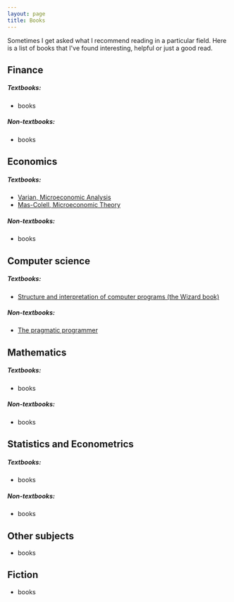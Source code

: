 ```yaml
---
layout: page
title: Books
---
```

Sometimes I get asked what I recommend reading in a particular field. Here is a list of books that I've found interesting, helpful or just a good read.

## Finance
##### Textbooks:
* books

##### Non-textbooks:
* books

## Economics
##### Textbooks:
* [Varian, Microeconomic Analysis](https://www.goodreads.com/book/show/323071.Micro_Analysis?ac=1&from_search=true)
* [Mas-Colell, Microeconomic Theory](https://www.goodreads.com/book/show/735963.Microeconomic_Theory?ac=1&from_search=true)

##### Non-textbooks:
* books

## Computer science
##### Textbooks:
* [Structure and interpretation of computer programs (the Wizard book)](https://www.goodreads.com/book/show/43713.Structure_and_Interpretation_of_Computer_Programs)

##### Non-textbooks:
* [The pragmatic programmer](https://www.goodreads.com/book/show/4099.The_Pragmatic_Programmer)

## Mathematics
##### Textbooks:
* books

##### Non-textbooks:
* books

## Statistics and Econometrics
##### Textbooks:
* books

##### Non-textbooks:
* books

## Other subjects
* books

## Fiction
* books